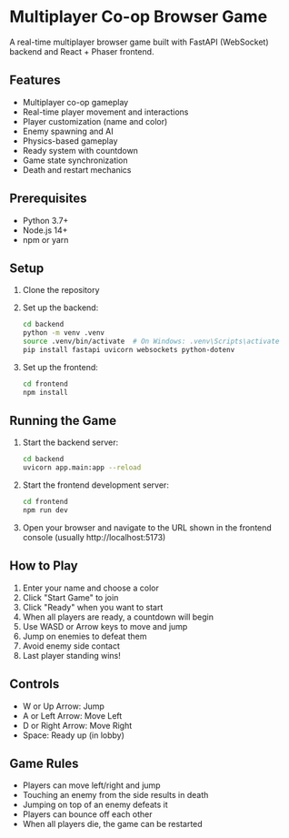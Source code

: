 # Multiplayer Co-op Browser Game

A real-time multiplayer browser game built with FastAPI (WebSocket) backend and React + Phaser frontend.

## Features

- Multiplayer co-op gameplay
- Real-time player movement and interactions
- Player customization (name and color)
- Enemy spawning and AI
- Physics-based gameplay
- Ready system with countdown
- Game state synchronization
- Death and restart mechanics

## Prerequisites

- Python 3.7+
- Node.js 14+
- npm or yarn

## Setup

1. Clone the repository
2. Set up the backend:

   ```bash
   cd backend
   python -m venv .venv
   source .venv/bin/activate  # On Windows: .venv\Scripts\activate
   pip install fastapi uvicorn websockets python-dotenv
   ```

3. Set up the frontend:
   ```bash
   cd frontend
   npm install
   ```

## Running the Game

1. Start the backend server:

   ```bash
   cd backend
   uvicorn app.main:app --reload
   ```

2. Start the frontend development server:

   ```bash
   cd frontend
   npm run dev
   ```

3. Open your browser and navigate to the URL shown in the frontend console (usually http://localhost:5173)

## How to Play

1. Enter your name and choose a color
2. Click "Start Game" to join
3. Click "Ready" when you want to start
4. When all players are ready, a countdown will begin
5. Use WASD or Arrow keys to move and jump
6. Jump on enemies to defeat them
7. Avoid enemy side contact
8. Last player standing wins!

## Controls

- W or Up Arrow: Jump
- A or Left Arrow: Move Left
- D or Right Arrow: Move Right
- Space: Ready up (in lobby)

## Game Rules

- Players can move left/right and jump
- Touching an enemy from the side results in death
- Jumping on top of an enemy defeats it
- Players can bounce off each other
- When all players die, the game can be restarted
